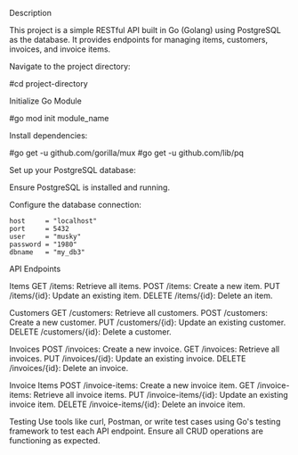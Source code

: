Description

This project is a simple RESTful API built in Go (Golang) using PostgreSQL as the database. It provides endpoints for managing items, customers, invoices, and invoice items.

Navigate to the project directory:


#cd project-directory


Initialize Go Module

#go mod init module_name


Install dependencies:

#go get -u github.com/gorilla/mux
#go get -u github.com/lib/pq


Set up your PostgreSQL database:

Ensure PostgreSQL is installed and running.

Configure the database connection:


	host     = "localhost"
	port     = 5432
	user     = "musky"
	password = "1980"
	dbname   = "my_db3"


API Endpoints

Items
GET /items: Retrieve all items.
POST /items: Create a new item.
PUT /items/{id}: Update an existing item.
DELETE /items/{id}: Delete an item.

Customers
GET /customers: Retrieve all customers.
POST /customers: Create a new customer.
PUT /customers/{id}: Update an existing customer.
DELETE /customers/{id}: Delete a customer.

Invoices
POST /invoices: Create a new invoice.
GET /invoices: Retrieve all invoices.
PUT /invoices/{id}: Update an existing invoice.
DELETE /invoices/{id}: Delete an invoice.

Invoice Items
POST /invoice-items: Create a new invoice item.
GET /invoice-items: Retrieve all invoice items.
PUT /invoice-items/{id}: Update an existing invoice item.
DELETE /invoice-items/{id}: Delete an invoice item.

Testing
Use tools like curl, Postman, or write test cases using Go's testing framework to test each API endpoint.
Ensure all CRUD operations are functioning as expected.










